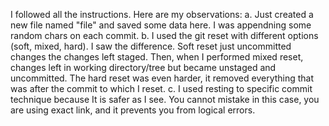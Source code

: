 I followed all the instructions. Here are my observations:
a. Just created a new file named "file" and saved some data here. I was appendning some random chars on each commit.
b. I used the git reset with different options (soft, mixed, hard). I saw the difference. Soft reset just uncommitted
changes the changes left staged. Then, when I performed mixed reset, changes left in working directory/tree but became
unstaged and uncommitted. The hard reset was even harder, it removed everything that was after the commit to which I
reset.
c. I used resting to specific commit technique because It is safer as I see. You cannot mistake in this case, you are
using exact link, and it prevents you from logical errors.
